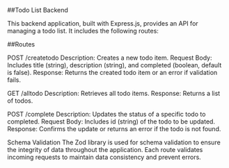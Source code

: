 ##Todo List Backend

This backend application, built with Express.js, provides an API for managing a todo list. It includes the following routes:

##Routes

POST /createtodo
Description: Creates a new todo item.
Request Body: Includes title (string), description (string), and completed (boolean, default is false).
Response: Returns the created todo item or an error if validation fails.

GET /alltodo
Description: Retrieves all todo items.
Response: Returns a list of todos.

POST /complete
Description: Updates the status of a specific todo to completed.
Request Body: Includes id (string) of the todo to be updated.
Response: Confirms the update or returns an error if the todo is not found.

Schema Validation
The Zod library is used for schema validation to ensure the integrity of data throughout the application. Each route validates incoming requests to maintain data consistency and prevent errors.
